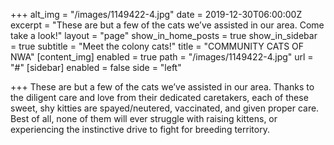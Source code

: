 +++
alt_img = "/images/1149422-4.jpg"
date = 2019-12-30T06:00:00Z
excerpt = "These are but a few of the cats we’ve assisted in our area. Come take a look!"
layout = "page"
show_in_home_posts = true
show_in_sidebar = true
subtitle = "Meet the colony cats!"
title = "COMMUNITY CATS OF NWA"
[content_img]
enabled = true
path = "/images/1149422-4.jpg"
url = "#"
[sidebar]
enabled = false
side = "left"

+++
These are but a few of the cats we’ve assisted in our area. Thanks to the diligent care and love from their dedicated caretakers, each of these sweet, shy kitties are spayed/neutered, vaccinated, and given proper care. Best of all, none of them will ever struggle with raising kittens, or experiencing the instinctive drive to fight for breeding territory.